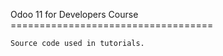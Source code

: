 Odoo 11 for Developers Course <oed>===================================

	Source code used in tutorials.
